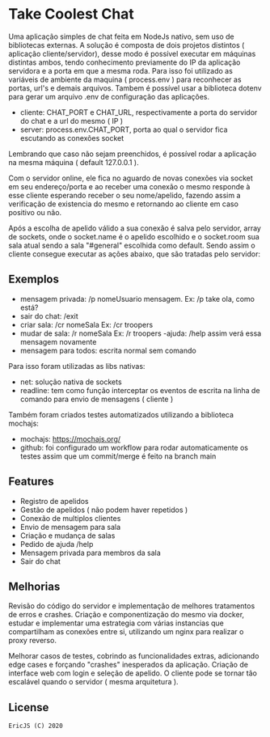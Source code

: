 # Take Coolest Chat


Uma aplicação simples de chat feita em NodeJs nativo, sem uso de bibliotecas externas. A solução é composta de dois projetos distintos ( aplicação cliente/servidor), desse modo é possível executar em máquinas distintas ambos, tendo conhecimento previamente do IP da aplicação servidora e a porta em que a mesma roda. Para isso foi utilizado as variáveis de ambiente da maquina ( process.env ) para reconhecer as portas, url's e demais arquivos. Tambem é possível usar a biblioteca dotenv para gerar um arquivo .env de configuração das aplicações.

- cliente: CHAT_PORT e CHAT_URL, respectivamente a porta do servidor do chat e a url do mesmo ( IP ) 
- server: process.env.CHAT_PORT, porta ao qual o servidor fica escutando as conexões socket

Lembrando que caso não sejam preenchidos, é possível rodar a aplicação na mesma máquina ( default 127.0.0.1 ).

Com o servidor online, ele fica no aguardo de novas conexões via socket em seu endereço/porta e ao receber uma conexão o mesmo responde à esse cliente esperando receber o seu nome/apelido, fazendo assim a verificação de existencia do mesmo e retornando ao cliente em caso positivo ou não.

Após a escolha de apelido válido a sua conexão é salva pelo servidor, array de sockets, onde o socket.name é o apelido escolhido e o socket.room sua sala atual sendo a sala "#general" escolhida como default. Sendo assim o cliente consegue executar as ações abaixo, que são tratadas pelo servidor:

Exemplos
--------

 
 - mensagem privada: /p nomeUsuario mensagem. Ex: /p take ola, como está?
 - sair do chat: /exit
 - criar sala: /cr nomeSala Ex: /cr troopers
 - mudar de sala: /r nomeSala Ex: /r troopers
 -ajuda: /help assim verá essa mensagem novamente
 - mensagem para todos: escrita normal sem comando

Para isso foram utilizadas as libs nativas:

- net: solução nativa de sockets
- readline: tem como função interceptar os eventos de escrita na linha de comando para envio de mensagens ( cliente )


Também foram criados testes automatizados utilizando a biblioteca mochajs:
- mochajs: https://mochajs.org/
- github: foi configurado um workflow para rodar automaticamente os testes assim que um commit/merge é feito na branch main

Features
--------

- Registro de apelidos
- Gestão de apelidos ( não podem haver repetidos )
- Conexão de multiplos clientes
- Envio de mensagem para sala
- Criação e mudança de salas
- Pedido de ajuda /help
- Mensagem privada para membros da sala
- Sair do chat


Melhorias
-------

Revisão do código do servidor e implementação de melhores tratamentos de erros e crashes. Criação e componentização do mesmo via docker, estudar e implementar uma estrategia com várias instancias que compartilham as conexões entre si, utilizando um nginx para realizar o proxy reverso.

Melhorar casos de testes, cobrindo as funcionalidades extras, adicionando edge cases e forçando "crashes" inesperados da aplicação. Criação de interface web com login e seleção de apelido. O cliente pode se tornar tão escalável quando o servidor ( mesma arquitetura ).



License
-------

    EricJS (C) 2020 

